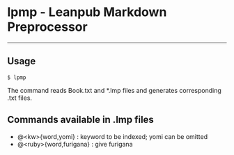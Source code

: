 # lpmp - Leanpub Markdown Preprocessor
--------

## Usage

    $ lpmp

The command reads Book.txt and *.lmp files
and generates corresponding .txt files.

## Commands available in .lmp files

- @&lt;kw&gt;{word,yomi} : keyword to be indexed; yomi can be omitted
- @&lt;ruby&gt;{word,furigana} : give furigana
